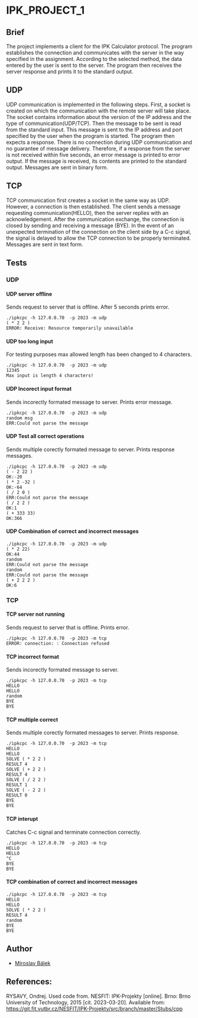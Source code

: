 # IPK_PROJECT_1


## Brief
The project implements a client for the IPK Calculator protocol. The program establishes the connection and communicates with the server in the way specified in the assignment. According to the selected method, the data entered by the user is sent to the server. The program then receives the server response and prints it to the standard output. 

## UDP
UDP communication is implemented in the following steps. First, a socket is created on which the communication with the remote server will take place. The socket contains information about the version of the IP address and the type of communication(UDP/TCP). Then the message to be sent is read from the standard input. This message is sent to the IP address and port specified by the user when the program is started. The program then expects a response. There is no connection during UDP communication and no guarantee of message delivery.  Therefore, if a response from the server is not received within five seconds, an error message is printed to error output. If the message is received, its contents are printed to the standard output. Messages are sent in binary form.

## TCP
TCP communication first creates a socket in the same way as UDP. However, a connection is then established. The client sends a message requesting communication(HELLO), then the server replies with an acknowledgement. After the communication exchange, the connection is closed by sending and receiving a message (BYE). In the event of an unexpected termination of the connection on the client side by a C-c signal, the signal is delayed to allow the TCP connection to be properly terminated. Messages are sent in text form.

## Tests
### UDP 
#### UDP server offline
Sends request to server that is offline. After 5 seconds prints error.

```
./ipkcpc -h 127.0.0.70  -p 2023 -m udp
( * 2 2 )
ERROR: Receive: Resource temporarily unavailable
```


#### UDP too long input
For testing purposes max allowed length has been changed to 4 characters. 

```
./ipkcpc -h 127.0.0.70  -p 2023 -m udp
12345
Max input is length 4 characters!
 ```

#### UDP Incorect input format
Sends incorectly formated message to server. Prints error message. 

```
./ipkcpc -h 127.0.0.70  -p 2023 -m udp
random msg 
ERR:Could not parse the message
```

#### UDP Test all correct operations
Sends multiple corectly formated message to server. Prints response messages. 

```
./ipkcpc -h 127.0.0.70  -p 2023 -m udp
( - 2 22 )
OK:-20
( * 2 -32 ) 
OK:-64
( / 2 0 )
ERR:Could not parse the message
( / 2 2 )
OK:1
( + 333 33)
OK:366
```

#### UDP Combination of correct and incorrect messages

```
./ipkcpc -h 127.0.0.70  -p 2023 -m udp
( * 2 22)
OK:44
random
ERR:Could not parse the message
random
ERR:Could not parse the message
( + 2 2 2 )
OK:6
```

### TCP
#### TCP server not running
Sends request to server that is offline. Prints error.

```
./ipkcpc -h 127.0.0.70  -p 2023 -m tcp
ERROR: connection: : Connection refused
```

#### TCP incorrect format
Sends incorectly formated message to server. 

```
./ipkcpc -h 127.0.0.70  -p 2023 -m tcp
HELLO 
HELLO
random
BYE
BYE
```

#### TCP multiple correct
Sends multiple corectly formated messages to server. Prints response.

```
./ipkcpc -h 127.0.0.70  -p 2023 -m tcp
HELLO
HELLO
SOLVE ( * 2 2 ) 
RESULT 4
SOLVE ( + 2 2 )
RESULT 4
SOLVE ( / 2 2 )
RESULT 1
SOLVE ( - 2 2 )
RESULT 0
BYE
BYE
```

#### TCP interupt
Catches C-c signal and terminate connection correctly.

```
./ipkcpc -h 127.0.0.70  -p 2023 -m tcp
HELLO 
HELLO
^C
BYE
BYE
```

#### TCP combination of correct and incorrect messages

```
./ipkcpc -h 127.0.0.70  -p 2023 -m tcp
HELLO
HELLO
SOLVE ( * 2 2 )
RESULT 4
random
BYE
BYE
```

## Author
- [Miroslav Bálek](https://git.fit.vutbr.cz/xbalek02/)

## References:
RYSAVY, Ondrej. Used code from. NESFIT: IPK-Projekty [online]. Brno: Brno University of Technology, 2015 [cit. 2023-03-20]. Available from: https://git.fit.vutbr.cz/NESFIT/IPK-Projekty/src/branch/master/Stubs/cpp